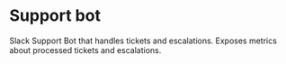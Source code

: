 # Support bot

Slack Support Bot that handles tickets and escalations.
Exposes metrics about processed tickets and escalations.
